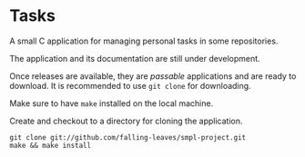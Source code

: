 # Tasks

A small C application for managing personal tasks in some repositories.

The application and its documentation are still under development.

Once releases are available, they are _passable_ applications and are ready to download.
It is recommended to use `git clone` for downloading.

Make sure to have `make` installed on the local machine.

Create and checkout to a directory for cloning the application.

```
git clone git://github.com/falling-leaves/smpl-project.git
make && make install
```
